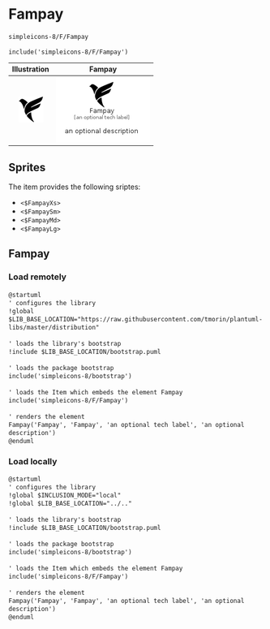 # Fampay


```text
simpleicons-8/F/Fampay
```

```text
include('simpleicons-8/F/Fampay')
```



| Illustration | Fampay |
| :---: | :---: |
| ![illustration for Illustration](../../simpleicons-8/F/Fampay.png) | ![illustration for Fampay](../../simpleicons-8/F/Fampay.Local.png) |



## Sprites
The item provides the following sriptes:

- `<$FampayXs>`
- `<$FampaySm>`
- `<$FampayMd>`
- `<$FampayLg>`





## Fampay

### Load remotely
```plantuml
@startuml
' configures the library
!global $LIB_BASE_LOCATION="https://raw.githubusercontent.com/tmorin/plantuml-libs/master/distribution"

' loads the library's bootstrap
!include $LIB_BASE_LOCATION/bootstrap.puml

' loads the package bootstrap
include('simpleicons-8/bootstrap')

' loads the Item which embeds the element Fampay
include('simpleicons-8/F/Fampay')

' renders the element
Fampay('Fampay', 'Fampay', 'an optional tech label', 'an optional description')
@enduml
```

### Load locally
```plantuml
@startuml
' configures the library
!global $INCLUSION_MODE="local"
!global $LIB_BASE_LOCATION="../.."

' loads the library's bootstrap
!include $LIB_BASE_LOCATION/bootstrap.puml

' loads the package bootstrap
include('simpleicons-8/bootstrap')

' loads the Item which embeds the element Fampay
include('simpleicons-8/F/Fampay')

' renders the element
Fampay('Fampay', 'Fampay', 'an optional tech label', 'an optional description')
@enduml
```

